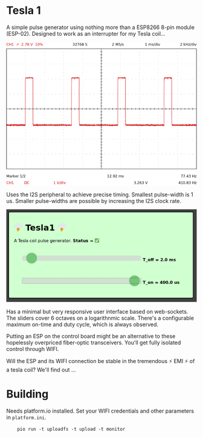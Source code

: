 # Tesla 1
A simple pulse generator using nothing more than a ESP8266 8-pin module (ESP-02). Designed to work as an interrupter for my Tesla coil...

![scope shot](pics/scope.png)

Uses the I2S peripheral to achieve precise timing. Smallest pulse-width is 1 us. Smaller pulse-widths are possible by increasing the I2S clock rate.

![UI](pics/ui.png)

Has a minimal but very responsive user interface based on web-sockets. The sliders cover 6 octaves on a logarithnmic scale. There's a configurable maximum on-time and duty cycle, which is always observed. 

Putting an ESP on the control board might be an alternative to these hopelessly overpriced fiber-optic transceivers.
You'll get fully isolated control through WIFI.

Will the ESP and its WIFI connection be stable in the tremendous :zap: EMI :zap: of a tesla coil? We'll find out ...

# Building
Needs platform.io installed. Set your WIFI credentials and other parameters in `platform.ini`.

```code
    pio run -t uploadfs -t upload -t monitor
```
